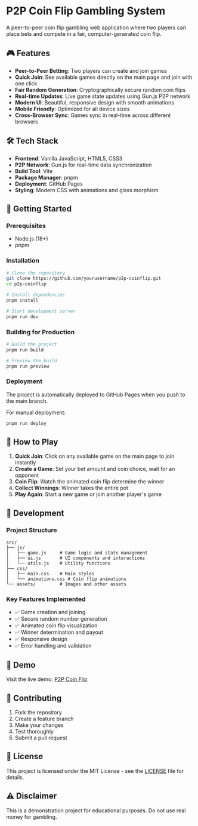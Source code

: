 # P2P Coin Flip Gambling System

A peer-to-peer coin flip gambling web application where two players can place bets and compete in a fair, computer-generated coin flip.

## 🎮 Features

- **Peer-to-Peer Betting**: Two players can create and join games
- **Quick Join**: See available games directly on the main page and join with one click
- **Fair Random Generation**: Cryptographically secure random coin flips
- **Real-time Updates**: Live game state updates using Gun.js P2P network
- **Modern UI**: Beautiful, responsive design with smooth animations
- **Mobile Friendly**: Optimized for all device sizes
- **Cross-Browser Sync**: Games sync in real-time across different browsers

## 🛠️ Tech Stack

- **Frontend**: Vanilla JavaScript, HTML5, CSS3
- **P2P Network**: Gun.js for real-time data synchronization
- **Build Tool**: Vite
- **Package Manager**: pnpm
- **Deployment**: GitHub Pages
- **Styling**: Modern CSS with animations and glass morphism

## 🚀 Getting Started

### Prerequisites
- Node.js (18+)
- pnpm

### Installation

```bash
# Clone the repository
git clone https://github.com/yourusername/p2p-coinflip.git
cd p2p-coinflip

# Install dependencies
pnpm install

# Start development server
pnpm run dev
```

### Building for Production

```bash
# Build the project
pnpm run build

# Preview the build
pnpm run preview
```

### Deployment

The project is automatically deployed to GitHub Pages when you push to the main branch.

For manual deployment:
```bash
pnpm run deploy
```

## 🎯 How to Play

1. **Quick Join**: Click on any available game on the main page to join instantly
2. **Create a Game**: Set your bet amount and coin choice, wait for an opponent
3. **Coin Flip**: Watch the animated coin flip determine the winner
4. **Collect Winnings**: Winner takes the entire pot
5. **Play Again**: Start a new game or join another player's game

## 🔧 Development

### Project Structure
```
src/
├── js/
│   ├── game.js     # Game logic and state management
│   ├── ui.js       # UI components and interactions
│   └── utils.js    # Utility functions
├── css/
│   ├── main.css    # Main styles
│   └── animations.css # Coin flip animations
└── assets/         # Images and other assets
```

### Key Features Implemented
- ✅ Game creation and joining
- ✅ Secure random number generation
- ✅ Animated coin flip visualization
- ✅ Winner determination and payout
- ✅ Responsive design
- ✅ Error handling and validation

## 📱 Demo

Visit the live demo: [P2P Coin Flip](https://yourusername.github.io/p2p-coinflip/)

## 🤝 Contributing

1. Fork the repository
2. Create a feature branch
3. Make your changes
4. Test thoroughly
5. Submit a pull request

## 📄 License

This project is licensed under the MIT License - see the [LICENSE](LICENSE) file for details.

## ⚠️ Disclaimer

This is a demonstration project for educational purposes. Do not use real money for gambling.
